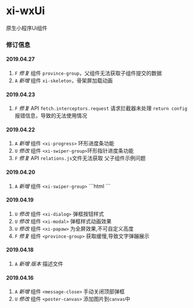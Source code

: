 # xi-wxUi
原生小程序Ui组件
### 修订信息
#### 2019.04.27
  1. `F` _修复_ 组件 `province-group`，父组件无法获取子组件提交的数据 
  2. `A` _新增_ 组件 `xi-skeleton`，骨架屏加载动画 
#### 2019.04.23
  1. `F` _修复_ API `fetch.interceptors.request` 请求拦截器未处理 `return config`报错信息，导致的无法使用情况
#### 2019.04.22
  1. `A` _新增_ 组件 ```<xi-progress>``` 环形进度条功能
  2. `U` _修改_ 组件 ```<xi-swiper-group>```环形指针进度条功能
  3. `F` _修复_ API `relations.js`文件无法获取 父子组件示例问题
#### 2019.04.20
  1. `A` _新增_ 组件 ```<xi-swiper-group>```
    ```html
      <xi-swiper-group>
        <!-- 可以通过，来添加轮播指针 -->
        <xi-swiper-dots></xi-swiper-dots>
      </xi-swiper-group>
    ```
#### 2019.04.19
  1. `U` _修改_ 组件 ```<xi-dialog>``` 弹框按钮样式
  2. `U` _修改_ 组件 ```<xi-modal>``` 弹框样式动画效果
  3. `U` _修改_ 组件 ```<xi-papaw>``` 为全屏效果,不可自定义高度
  4. `F` _修复_ 组件 ```<province-group>``` 获取缓慢,导致文字弹蹦展示
#### 2019.04.18
  1. `A` _新增_ _版本_ 描述文件
#### 2019.04.16
  1. `A` _新增_ 组件 ```<message-close>```  手动关闭顶部弹框  
  2. `U` _修改_ 组件 ```<poster-canvas>``` 添加图片到`canvas`中